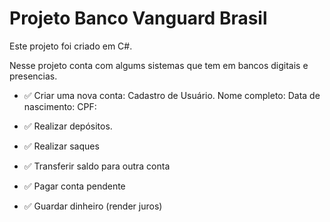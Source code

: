 # Projeto Banco Vanguard Brasil

Este projeto foi criado em C#.

Nesse projeto conta com algums sistemas que tem em bancos digitais e presencias.

- ✅ Criar uma nova conta:
  Cadastro de Usuário.
  Nome completo:
  Data de nascimento:
  CPF:
  
- ✅ Realizar depósitos.
- ✅ Realizar saques
- ✅ Transferir saldo para outra conta
- ✅ Pagar conta pendente
- ✅ Guardar dinheiro (render juros)
